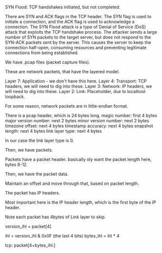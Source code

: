 SYN Flood: TCP handshakes initiated, but not completed.

There are SYN and ACK flags in the TCP header. The SYN flag is used to initiate a connection, and the ACK flag is used to acknowledge a connection. The SYN Flood attack is a type of Denial of Service (DoS) attack that exploits the TCP handshake process. The attacker sends a large number of SYN packets to the target server, but does not respond to the SYN-ACK packets sent by the server. This causes the server to keep the connection half-open, consuming resources and preventing legitimate connections from being established.

We have .pcap files (packet capture files).

These are network packets, that have the layered model.

Layer 7: Application - we don't have this here.
Layer 4: Transport: TCP headers, we will need to dig into these.
Layer 3: Network: IP headers, we will need to dig into these.
Layer 2: Link: Placeholder, due to localhost loopback.

For some reason, network packets are in little-endian format.

There is a pcap header, which is 24 bytes long.
magic number: first 4 bytes
major version number: next 2 bytes
minor version number: next 2 bytes
timezone offset: next 4 bytes
timestamp accuracy: next 4 bytes
snapshot length: next 4 bytes
link layer type: next 4 bytes

In our case the link layer type is 0.

Then, we have packets.

Packets have a packet header. basically oly want the packet length here, bytes 8-12.

Then, we have the packet data.

Maintain an offset and move through that, based on packet length.

The packet has IP headers.

Most important here is the IP header length, which is the first byte of the IP header.

Note each packet has 4bytes of Link layer to skip.

version_ihl = packet[4]

ihl = version_ihl & 0x0F (the last 4 bits)
bytes_ihl = ihl \* 4

tcp: packet[4+bytes_ihl:]
